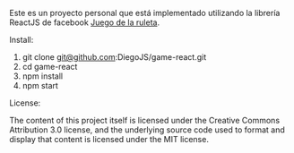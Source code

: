 Este es un proyecto personal que está implementado utilizando la librería ReactJS de facebook [Juego de la ruleta](https://diegojs.github.io/game-react/).

Install:

1. git clone git@github.com:DiegoJS/game-react.git
2. cd game-react
3. npm install
4. npm start

License:

The content of this project itself is licensed under the Creative Commons Attribution 3.0 license, and the underlying source code used to format and display that content is licensed under the MIT license.
